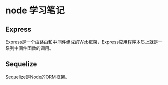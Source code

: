 # node 学习笔记

## Express

Express是一个由路由和中间件组成的Web框架，Express应用程序本质上就是一系列中间件函数的调用。

## Sequelize

Sequelize是Node的ORM框架。
